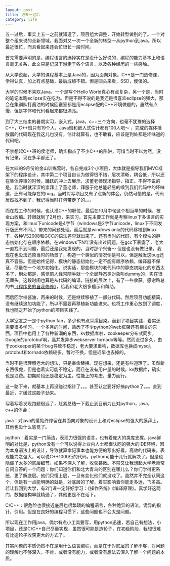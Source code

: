 ```yaml
---
layout: post
title: 记五一过后 
category: life
---
```


五一过后，事实上五一之前就知道了，项目组大调整，开始转型做别的了。一个对整个组来说的全新领域。我面对又一次一个全新的转型—从python到java。所以最近很忙，而且看起来还会忙很长一段时间。

首先需要声明的是，编程语言的选择实在是没什么好说的，编程的能力基本上和语言毫无关系，此文只是记录下游走于各个语言，以及各种经历的一些感触。

从大学说起，大学的课程基本上是Java的，因为面向对象。C++是一门选修课，学得认真，加上有点基础，最后成绩不错。但是回头来看，SSD，傻傻的。

大学的时候不喜欢Java，一个是写个Hello World真心有点复杂，另一个是，当时的笔记本跑eclipse实在吃力。但是不得不说的是我还是很喜欢eclipse的强大，那会在集训队打酱油的时候回寝室都是用eclipse配的C++环境做题的，虽然有点慢，但是字体和代码看起来都很漂亮。

到了大三结束的暑期实习，嵌入式，java，c++三个方向，也毫不犹豫的选择C++，C++班只有19个人，Java班和嵌入式估计都有100人吧～  ，完成的媒体播放器的代码现在我这儿也没有，估计就算有，也不敢看，应该是到处都是坏味道的代码吧。

不禁想起C++班的侯老师，确实指点了不少C++的陷阱，可惜当时不以为然，没有记录，现在多半都还了。 

在大四的9月份的金山训练营时，各自完成3个小项目，大体就是指导我们MVC框架下的程序设计，其中第二个项目自认为做得很不错，层次清晰，耦合低，所以还在集体评审的时候，踊跃的冲上去展示，求董老师现场指导，指正。不得不说的是，我当时就深深的崇拜上了董老师，拜服于他总能轻易的嗅到我们代码中的坏味道，还有可能存在的bug。当时对写项目又有了点新的体会。仍然可惜的是，代码居然找不到了，我记得当时打包带走了的。。。

而在找工作的时候，也认准C++的职位，最后在10月中旬这个相当早的时候，被金山收编。转眼就到了2月份，来实习，首先主要工作就是考察linux下多语言的实现方案，和linux下unicode是4字节（windows是2字节unicode，linux下不同发行版还有不同。）带来的问题处理。而后就是windows only的代码移植到linux下，各种VS2008和GCC的语法差异就出来了。还有当时的代码，有个模块的静态初始化存在顺序依赖，在windows下N年没有出过问题，在gcc下暴露了，老大一直找不到问题，最后还是我先发现的，当时那个兴奋～  但是也没有做记录，我现在也没法还原当时的场景了，构造一个类似的情况倒是可以，但是触发这bug还真不容易。但是始终记得，模块的静态初始化一定不能有顺序依赖，编译器不保证，尽量在一个地方初始化。说实话，那些模块的老代码中的静态初始化的东西太多了，到处都是，感觉前人经常随手就一个全局静态类对象叫dummy的，实在很无厘头。这段时间也算是从代码的编译，链接的层次上，有了一些收获。感谢路总的书[《程序员的自我修养》](http://book.douban.com/subject/3652388/)，给我和老大很多启示和帮助。

而后回学校酱油，再来的时候，还是继续移植了一部分代码。然后项目功能精简，没有继续追加功能了，所以不需要再移植新功能进来。也将工作重心放到了调度，我也随之开始了python的项目实践了。

大学室友之一是个python fan，多少也有点耳濡目染。而到了项目实践，着实还需要很多学习。一个多月的时间，熟悉了不少python的web框架还有相关的东西，项目中也用上了各种新潮的东西，kv数据库啦，zookeeper分布式同步，Google的protobuf啊，高并发异步webserver tornado等等。然而没过多久，由于zookeeper的某个bug导致不稳定，老大要求重构，数据库也换成mysql，protobuf和tornado依赖较多，暂时不换，但是迟早也去掉的。

当时不是很理解老大的想法，只是奉命替换。现在想来，还是有些道理了。虽然新东西很虎，但是也着实可能不稳定，而且在没有用户量的时候，kv数据库，确实也是浪费。初期阶段还是稳定为主，性能上的考虑，量力而行。

这一路下来，就基本上再没碰过指针了。。。甚至认定要好好搞python了。。。直到最近，才缓过这股子劲来。

写着写着发现跑题很远了，赶紧总结一下截止到目前为止对python，java，c++的体会：

java：对java的爱始终停留在其面向对象的设计上和对eclipse的强大的膜拜上，其他也没什么感觉了。

python：着实是一门简洁，表现力很强的语言，也有着庞大的类库支撑。java鲜明的对比是，python没有一个可以说得上业内人士都很认同的强大的IDE环境，因为本身语法上的设计，导致就算拿记事本也能方便的写出好看，高效的代码来。表现能力之强大，可以说C++1000行的代码，python可能十几行就解决了。但是也隐藏了太多的底层细节。如果不深入了解，收获甚微。不禁又让我想起大学老师常自问自答的一个问题：你们知道你们和北大青鸟的区别在哪儿么？你们学得更系统，更了解底层。他们只懂上层，一旦有变化他们就没戏了。虽然并不完全认同这个，但是有一点能明确的就是，对底层的了解，着实影响着你能走多远，飞多高。若让我回到大学，有2门课一定好好学习：《操作系统》《编译原理》。真学好这两门，数据结构早就精通了，其他更是不在话下。

C/C++：很危险也很接近底层也很繁琐的编程语言，各种诡异的语法，诡异的指针，引用。但是在良好的编程习惯下，这些问题也不会太是问题。

所以现在工作用java，偶尔有点小工具要写，用python迅速，若自己有想法，小项目，还是C/C++自己尽量实现，虽然很可能是造轮子，在初级阶段，我想很难有比造轮子收获更大的方式了。

其实问题的本质仍然不在是用什么语言编程，而是在于对底层的了解不够，对问题的理解也不够深入，不肯，或者没有能力，或者没有想法去深入了解一个问题的本质。

